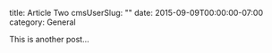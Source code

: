 title: Article Two
cmsUserSlug: ""
date: 2015-09-09T00:00:00-07:00
category: General

This is another post...